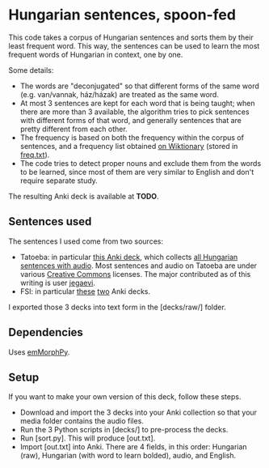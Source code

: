 # Hungarian sentences, spoon-fed
This code takes a corpus of Hungarian sentences and sorts them by their least frequent word. This way, the sentences can be used to learn the most frequent words of Hungarian in context, one by one.

Some details:
- The words are "deconjugated" so that different forms of the same word (e.g. van/vannak, ház/házak) are treated as the same word.
- At most 3 sentences are kept for each word that is being taught; when there are more than 3 available, the algorithm tries to pick sentences with different forms of that word, and generally sentences that are pretty different from each other.
- The frequency is based on both the frequency within the corpus of sentences, and a frequency list obtained [on Wiktionary](https://en.wiktionary.org/wiki/Wiktionary:Frequency_lists/Hungarian_webcorpus_frequency_list) (stored in [freq.txt](freq.txt)).
- The code tries to detect proper nouns and exclude them from the words to be learned, since most of them are very similar to English and don't require separate study.

The resulting Anki deck is available at **TODO**.

## Sentences used
The sentences I used come from two sources:
- Tatoeba: in particular [this Anki deck](https://ankiweb.net/shared/info/1691262801), which collects [all Hungarian sentences with audio](https://tatoeba.org/eng/audio/index/hun). Most sentences and audio on Tatoeba are under various [Creative Commons](https://creativecommons.org/) licenses. The major contributed as of this writing is user [jegaevi](https://tatoeba.org/eng/user/profile/jegaevi).
- FSI: in particular [these](https://ankiweb.net/shared/info/124854924) [two](https://ankiweb.net/shared/info/1875520915) Anki decks.

I exported those 3 decks into text form in the [decks/raw/] folder.

## Dependencies
Uses [emMorphPy](https://github.com/dlt-rilmta/emmorphpy).

## Setup
If you want to make your own version of this deck, follow these steps.
- Download and import the 3 decks into your Anki collection so that your media folder contains the audio files.
- Run the 3 Python scripts in [decks/] to pre-process the decks.
- Run [sort.py]. This will produce [out.txt].
- Import [out.txt] into Anki. There are 4 fields, in this order: Hungarian (raw), Hungarian (with word to learn bolded), audio, and English.
